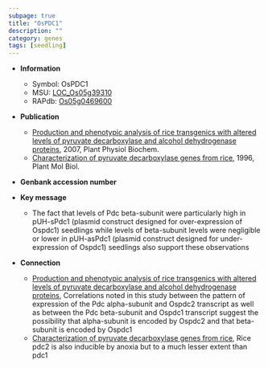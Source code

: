 ```yaml
---
subpage: true
title: "OsPDC1"
description: ""
category: genes
tags: [seedling]
---
```


* **Information**  
    + Symbol: OsPDC1  
    + MSU: [LOC_Os05g39310](http://rice.plantbiology.msu.edu/cgi-bin/ORF_infopage.cgi?orf=LOC_Os05g39310)  
    + RAPdb: [Os05g0469600](http://rapdb.dna.affrc.go.jp/viewer/gbrowse_details/irgsp1?name=Os05g0469600)  

* **Publication**  
    + [Production and phenotypic analysis of rice transgenics with altered levels of pyruvate decarboxylase and alcohol dehydrogenase proteins](http://www.ncbi.nlm.nih.gov/pubmed?term=Production+and+phenotypic+analysis+of+rice+transgenics+with+altered+levels+of+pyruvate+decarboxylase+and+alcohol+dehydrogenase+proteins%5BTitle%5D), 2007, Plant Physiol Biochem.
    + [Characterization of pyruvate decarboxylase genes from rice](http://www.ncbi.nlm.nih.gov/pubmed?term=Characterization+of+pyruvate+decarboxylase+genes+from+rice%5BTitle%5D), 1996, Plant Mol Biol.

* **Genbank accession number**  

* **Key message**  
    + The fact that levels of Pdc beta-subunit were particularly high in pUH-sPdc1 (plasmid construct designed for over-expression of Ospdc1) seedlings while levels of beta-subunit levels were negligible or lower in pUH-asPdc1 (plasmid construct designed for under-expression of Ospdc1) seedlings also support these observations

* **Connection**  
    + [Production and phenotypic analysis of rice transgenics with altered levels of pyruvate decarboxylase and alcohol dehydrogenase proteins](http://www.ncbi.nlm.nih.gov/pubmed?term=Production+and+phenotypic+analysis+of+rice+transgenics+with+altered+levels+of+pyruvate+decarboxylase+and+alcohol+dehydrogenase+proteins%5BTitle%5D), Correlations noted in this study between the pattern of expression of the Pdc alpha-subunit and Ospdc2 transcript as well as between the Pdc beta-subunit and Ospdc1 transcript suggest the possibility that alpha-subunit is encoded by Ospdc2 and that beta-subunit is encoded by Ospdc1
    + [Characterization of pyruvate decarboxylase genes from rice](http://www.ncbi.nlm.nih.gov/pubmed?term=Characterization+of+pyruvate+decarboxylase+genes+from+rice%5BTitle%5D), Rice pdc2 is also inducible by anoxia but to a much lesser extent than pdc1



